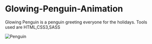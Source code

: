 # Glowing-Penguin-Animation
Glowing Penguin is a penguin greeting everyone for the holidays. Tools used are HTML,CSS3,SASS

![Penguin](https://user-images.githubusercontent.com/99597655/158740693-ccc70e87-437b-4da7-aedb-823b52835702.gif)

